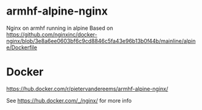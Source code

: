 # armhf-alpine-nginx
Nginx on armhf running in alpine
Based on https://github.com/nginxinc/docker-nginx/blob/3e8a6ee0603bf6c9cd8846c5fa43e96b13b0f44b/mainline/alpine/Dockerfile

Docker
======
https://hub.docker.com/r/pietervandereems/armhf-alpine-nginx/

See https://hub.docker.com/_/nginx/ for more info
